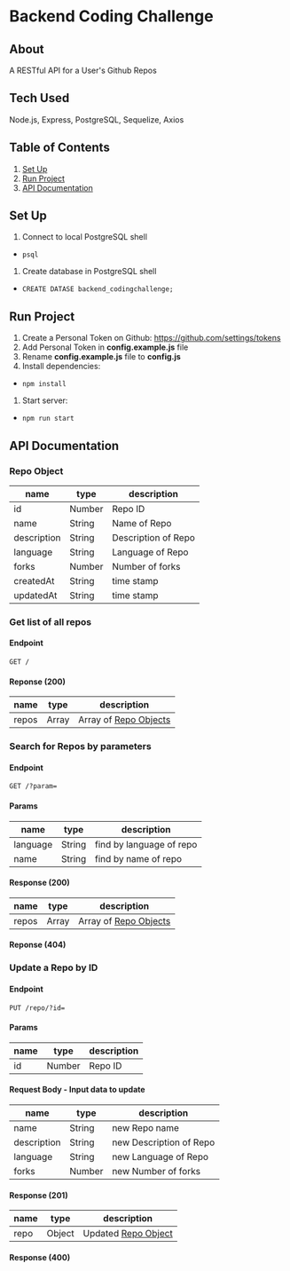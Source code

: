 # Backend Coding Challenge

## About
A RESTful API for a User's Github Repos 

## Tech Used
Node.js, Express, PostgreSQL, Sequelize, Axios 

## Table of Contents
1. [Set Up](#Set-Up)
1. [Run Project](#Run-Project)
1. [API Documentation](#API-Documentation)

## Set Up 

1. Connect to local PostgreSQL shell
  * `psql`
1. Create database in PostgreSQL shell 
  * `CREATE DATASE backend_codingchallenge;`

## Run Project

1. Create a Personal Token on Github: https://github.com/settings/tokens
1. Add Personal Token in **config.example.js** file 
1. Rename **config.example.js** file to **config.js**
1. Install dependencies: 
  * `npm install`
1. Start server: 
  * `npm run start`

## API Documentation 

### Repo Object 
| name | type | description |
| --- | --- | --- |
| id | Number | Repo ID |
| name | String | Name of Repo |
| description | String | Description of Repo |
| language | String | Language of Repo |
| forks | Number | Number of forks |
| createdAt | String | time stamp |
| updatedAt | String | time stamp |

### Get list of all repos
#### Endpoint
`GET /` 
#### Reponse (200)
| name | type | description |
| --- | --- | --- |
| repos | Array | Array of [Repo Objects](#Repo-Object) |

### Search for Repos by parameters
#### Endpoint
`GET /?param=`
#### Params
| name | type | description |
| --- | --- | --- |
| language | String | find by language of repo |
| name | String | find by name of repo |
#### Response (200)
| name | type | description |
| --- | --- | --- |
| repos | Array | Array of [Repo Objects](#Repo-Object) |
#### Reponse (404)

### Update a Repo by ID
#### Endpoint
`PUT /repo/?id=`
#### Params
| name | type | description |
| --- | --- | --- |
| id | Number | Repo ID |
#### Request Body - Input data to update 
| name | type | description |
| --- | --- | --- |
| name | String | new Repo name |
| description | String | new Description of Repo |
| language | String | new Language of Repo |
| forks | Number | new Number of forks |
#### Response (201)
| name | type | description |
| --- | --- | --- |
| repo | Object | Updated [Repo Object](#Repo-Object) |
#### Response (400)